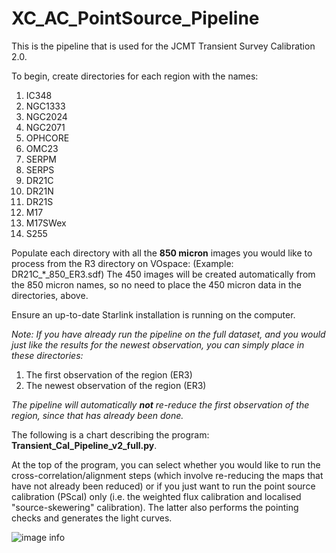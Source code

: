 # XC_AC_PointSource_Pipeline
This is the pipeline that is used for the JCMT Transient Survey Calibration 2.0. 

To begin, create directories for each region with the names:

1. IC348
1. NGC1333
1. NGC2024
1. NGC2071
1. OPHCORE
1. OMC23
1. SERPM
1. SERPS
1. DR21C
1. DR21N
1. DR21S
1. M17
1. M17SWex
1. S255

Populate each directory with all the **850 micron** images you would like to process from the R3 directory on VOspace: (Example: DR21C_*_850_ER3.sdf)
The 450 images will be created automatically from the 850 micron names, so no need to place the 450 micron data in the directories, above.

Ensure an up-to-date Starlink installation is running on the computer.

*Note: If you have already run the pipeline on the full dataset, and you would just like the results for the newest observation, you can simply place
in these directories:*

1. The first observation of the region (ER3)
1. The newest observation of the region (ER3)

*The pipeline will automatically **not** re-reduce the first observation of the region, since that has already been done.*

The following is a chart describing the program: **Transient_Cal_Pipeline_v2_full.py**.

At the top of the program, you can select whether you would like to run the cross-correlation/alignment steps (which involve re-reducing the maps that have not already been reduced)
or if you just want to run the point source calibration (PScal) only (i.e. the weighted flux calibration and localised "source-skewering" calibration). The latter also
performs the pointing checks and generates the light curves.

![image info](./Pipeline.png)
